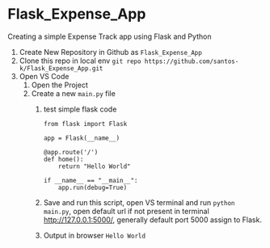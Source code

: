 # Flask_Expense_App
Creating a simple Expense Track app using Flask and Python

1. Create New Repository in Github as `Flask_Expense_App`
2. Clone this repo in local env `git repo https://github.com/santos-k/Flask_Expense_App.git`
3. Open VS Code
    1. Open the Project 
    2. Create a new `main.py` file
        1. test simple flask code
            ```
            from flask import Flask

            app = Flask(__name__)

            @app.route('/')
            def home():
                return "Hello World"

            if __name__ == "__main__":
                app.run(debug=True)
            ```
        2. Save and run this script, open VS terminal and run `python main.py`, open default url if not present in terminal http://127.0.0.1:5000/, generally default port 5000 assign to Flask.

        3. Output in browser `Hello World`
            
